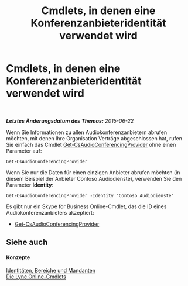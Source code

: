 ﻿---
title: Cmdlets, in denen eine Konferenzanbieteridentität verwendet wird
TOCTitle: Cmdlets, in denen eine Konferenzanbieteridentität verwendet wird
ms:assetid: be5621b6-ec11-4b12-83ec-075af269ca6a
ms:mtpsurl: https://technet.microsoft.com/de-de/library/Dn362841(v=OCS.15)
ms:contentKeyID: 56269342
ms.date: 06/01/2017
mtps_version: v=OCS.15
ms.translationtype: HT
---

# Cmdlets, in denen eine Konferenzanbieteridentität verwendet wird

 

_**Letztes Änderungsdatum des Themas:** 2015-06-22_

Wenn Sie Informationen zu allen Audiokonferenzanbietern abrufen möchten, mit denen Ihre Organisation Verträge abgeschlossen hat, rufen Sie einfach das Cmdlet [Get-CsAudioConferencingProvider](https://docs.microsoft.com/powershell/module/skype/Get-CsAudioConferencingProvider) ohne einen Parameter auf:

    Get-CsAudioConferencingProvider

Wenn Sie nur die Daten für einen einzigen Anbieter abrufen möchten (in diesem Beispiel der Anbieter Contoso Audiodienste), verwenden Sie den Parameter **Identity**:

    Get-CsAudioConferencingProvider -Identity "Contoso Audiodienste"

Es gibt nur ein Skype for Business Online-Cmdlet, das die ID eines Audiokonferenzanbieters akzeptiert:

  - [Get-CsAudioConferencingProvider](https://docs.microsoft.com/powershell/module/skype/Get-CsAudioConferencingProvider)

## Siehe auch

#### Konzepte

[Identitäten, Bereiche und Mandanten](identities-scopes-and-tenants-in-skype-for-business-online.md)  
[Die Lync Online-Cmdlets](the-skype-for-business-online-cmdlets.md)

